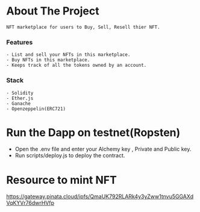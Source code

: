 # About The Project
    NFT marketplace for users to Buy, Sell, Resell thier NFT.

### Features
    - List and sell your NFTs in this marketplace.
    - Buy NFTs in this marketplace.
    - Keeps track of all the tokens owned by an account.

### Stack
    - Solidity
    - Ether.js
    - Ganache
    - Openzeppelin(ERC721)

# Run the Dapp on testnet(Ropsten)

- Open the .env file and enter your Alchemy key , Private and Public key.
- Run scripts/deploy.js to deploy the contract.


# Resource to mint NFT
https://gateway.pinata.cloud/ipfs/QmaUK792RLARk4y3yZww1tnvu5GGAXdVqKYVr76dwrHVfp